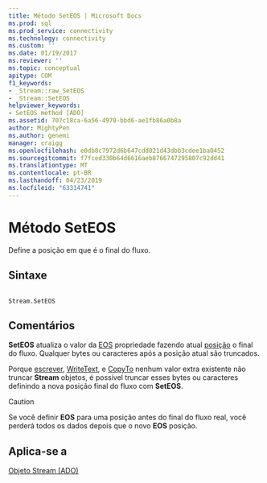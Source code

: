 ```yaml
---
title: Método SetEOS | Microsoft Docs
ms.prod: sql
ms.prod_service: connectivity
ms.technology: connectivity
ms.custom: ''
ms.date: 01/19/2017
ms.reviewer: ''
ms.topic: conceptual
apitype: COM
f1_keywords:
- _Stream::raw_SetEOS
- _Stream::SetEOS
helpviewer_keywords:
- SetEOS method [ADO]
ms.assetid: 707c18ca-6a56-4970-bbd6-ae1fb86a0b8a
author: MightyPen
ms.author: genemi
manager: craigg
ms.openlocfilehash: e0db8c7972d6b647cdd021d43dbb3cdee1ba0452
ms.sourcegitcommit: f7fced330b64d6616aeb8766747295807c92dd41
ms.translationtype: MT
ms.contentlocale: pt-BR
ms.lasthandoff: 04/23/2019
ms.locfileid: "63314741"
---
```

# <a name="seteos-method"></a>Método SetEOS
Define a posição em que é o final do fluxo.  
  
## <a name="syntax"></a>Sintaxe  
  
```  
  
Stream.SetEOS  
```  
  
## <a name="remarks"></a>Comentários  
 **SetEOS** atualiza o valor da [EOS](../../../ado/reference/ado-api/eos-property.md) propriedade fazendo atual [posição](../../../ado/reference/ado-api/position-property-ado.md) o final do fluxo. Qualquer bytes ou caracteres após a posição atual são truncados.  
  
 Porque [escrever](../../../ado/reference/ado-api/write-method.md), [WriteText](../../../ado/reference/ado-api/writetext-method.md), e [CopyTo](../../../ado/reference/ado-api/copyto-method-ado.md) nenhum valor extra existente não truncar **Stream** objetos, é possível truncar esses bytes ou caracteres definindo a nova posição final do fluxo com **SetEOS**.  
  
> [!CAUTION]
>  Se você definir **EOS** para uma posição antes do final do fluxo real, você perderá todos os dados depois que o novo **EOS** posição.  
  
## <a name="applies-to"></a>Aplica-se a  
 [Objeto Stream (ADO)](../../../ado/reference/ado-api/stream-object-ado.md)
